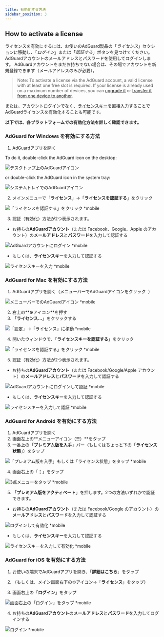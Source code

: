 ```yaml
---
title: 有効化する方法
sidebar_position: 3
---
```


## How to activate a license

ライセンスを有効にするには、お使いのAdGuard製品の「*ライセンス*」セクションに移動し、「*ログイン*」または「*認証する*」ボタンを見つけてください。 AdGuardアカウントのメールアドレスとパスワードを使用してログインします。 AdGuardアカウントをまだお持ちでない場合は、その場でアカウントを新規登録できます（メールアドレスのみが必要）。

> Note: To activate a license via the AdGuard account, a valid license with at least one free slot is required. If your license is already used on a maximum number of devices, you can [upgrade it](../payment-options#upgrade) or [transfer it from one device to another](../transfer).

または、アカウントログインでなく、[ライセンスキー](../what-is#license-key)を直接入力することでAdGuardライセンスを有効化することも可能です。

**以下では、各プラットフォームでの有効化方法を詳しく確認できます。**

### AdGuard for Windows を有効にする方法

1. AdGuardアプリを開く

To do it, double-click the AdGuard icon on the desktop:

![デスクトップ上のAdGuardアイコン](https://cdn.adtidy.org/public/Adguard/kb/newscreenshots/En/General/windowsEn.png)

or double-click the AdGuard icon in the system tray:

![システムトレイでのAdGuardアイコン](https://cdn.adtidy.org/public/Adguard/kb/newscreenshots/En/General/windows2En.png)

2. メインメニューで「**ライセンス**」→「**ライセンスを認証する**」をクリック

![「ライセンスを認証する」をクリック *mobile](https://cdn.adtidy.org/public/Adguard/kb/newscreenshots/Ja/General/windows_about.png)

3. 認証（有効化）方法が2つ表示されます。

- お持ちの**AdGuardアカウント**（または Facebook、Google、Apple のアカウント）の**メールアドレス**と**パスワード**を入力して認証する

![AdGuardアカウントにログイン *mobile](https://cdn.adtidy.org/public/Adguard/kb/newscreenshots/Ja/General/windows_account.png)

- もしくは、**ライセンスキー**を入力して認証する

![ライセンスキーを入力 *mobile](https://cdn.adtidy.org/public/Adguard/kb/newscreenshots/Ja/General/windows_license.png)

### AdGuard for Mac を有効にする方法

1. AdGuardアプリを開く（メニューバーでAdGuardアイコンをクリック  ）

![メニューバーでのAdGuardアイコン *mobile](https://cdn.adtidy.org/public/Adguard/kb/newscreenshots/Ja/General/mac1.png)

2. 右上の**⚙アイコン**を押す
3. 「**ライセンス…**」をクリックする

![「設定」→「ライセンス」に移動 *mobile](https://cdn.adtidy.org/public/Adguard/kb/newscreenshots/Ja/General/mac2.png)

4. 開いたウィンドウで、「**ライセンスキーを認証する**」をクリック

![「ライセンスを認証する」をクリック *mobile](https://cdn.adtidy.org/public/Adguard/kb/newscreenshots/Ja/General/mac3.png)

5. 認証（有効化）方法が2つ表示されます。
- お持ちの**AdGuardアカウント**（または Facebook/Google/Apple アカウント）の**メールアドレス**と**パスワード**を入力して認証する

![AdGuardアカウントにログインして認証 *mobile](https://cdn.adtidy.org/public/Adguard/kb/newscreenshots/Ja/General/mac4.png)

- もしくは、**ライセンスキー**を入力して認証する

![ライセンスキーを入力して認証 *mobile](https://cdn.adtidy.org/public/Adguard/kb/newscreenshots/Ja/General/mac5.png)

### AdGuard for Android を有効にする方法

1. AdGuardアプリを開く
2. 画面左上の**メニューアイコン（☰）**をタップ
3. 一番上の「**プレミアム版を入手**」バー（もしくはちょっと下の「**ライセンス状態**」）をタップ

![「プレミアム版を入手」もしくは「ライセンス状態」をタップ *mobile](https://cdn.adtidy.org/public/Adguard/kb/newscreenshots/Ja/General/android-act-1.png)

4. 画面右上の「**⋮**」をタップ

![3点メニューをタップ *mobile](https://cdn.adtidy.org/public/Adguard/kb/newscreenshots/Ja/General/android-act-2.png)

5. 「**プレミアム版をアクティベート**」を押します。2つの方法いずれかで認証できます。

- お持ちの**AdGuardアカウント**（または Facebook/Google のアカウント）の**メールアドレス**と**パスワード**を入力して認証する

![ログインして有効化 *mobile](https://cdn.adtidy.org/public/Adguard/kb/newscreenshots/Ja/General/android-act-3.png)

- もしくは、**ライセンスキー**を入力して認証する

![ライセンスキーを入力して有効化 *mobile](https://cdn.adtidy.org/public/Adguard/kb/newscreenshots/Ja/General/android-act-4.png)

### AdGuard for iOS を有効にする方法

1. お使いの端末でAdGuardアプリを開き、「**詳細はこちら**」をタップ

2. （もしくは、メイン画面右下の⚙アイコン→「**ライセンス**」をタップ）

3. 画面右上の「**ログイン**」をタップ

![画面右上の「ログイン」をタップ *mobile](https://cdn.adtidy.org/public/Adguard/kb/newscreenshots/Ja/General/ios1.jpeg)

4. お持ちの**AdGuardアカウント**の**メールアドレス**と**パスワード**を入力してログインする

![ログイン *mobile](https://cdn.adtidy.org/public/Adguard/kb/newscreenshots/Ja/General/ios2.jpeg)

